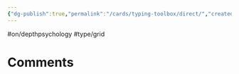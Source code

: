 ```yaml
---
{"dg-publish":true,"permalink":"/cards/typing-toolbox/direct/","created":"2023-04-03T15:13:33.429+02:00","updated":"2023-04-26T15:37:32.546+02:00"}
---
```


#on/depthpsychology #type/grid  

# Comments 
<script src="https://utteranc.es/client.js"
        repo="Heart4sides/Comment_Section"
        issue-term="pathname"
        theme="gruvbox-dark"
        crossorigin="anonymous"
        async>
</script>